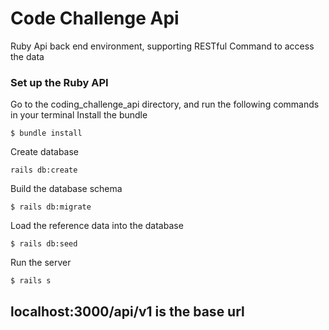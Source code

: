 # Code Challenge Api
Ruby Api back end environment, supporting RESTful Command to access the data

### Set up the Ruby API
Go to the coding_challenge_api directory, and run the following commands in your terminal
Install the bundle
```
$ bundle install
```
Create database
```
rails db:create
```
Build the database schema
```
$ rails db:migrate
```
Load the reference data into the database
```
$ rails db:seed
```
Run the server
```
$ rails s
```
## localhost:3000/api/v1 is the base url
